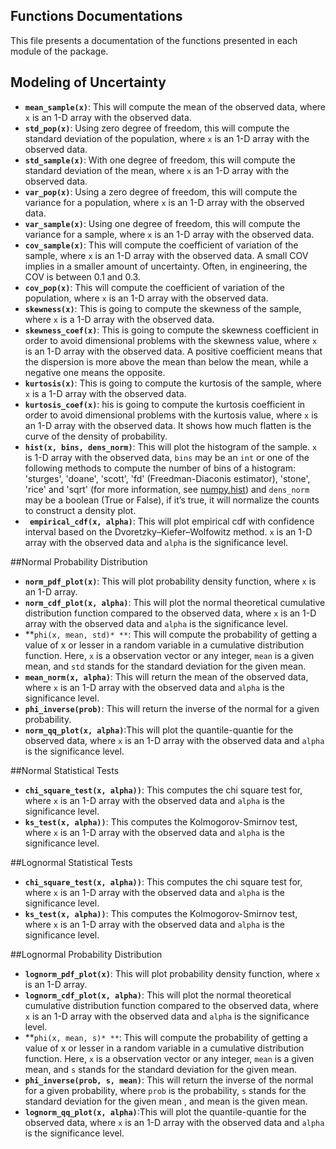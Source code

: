 ## Functions Documentations
This file presents a documentation of the functions presented in each module of the package.

## Modeling of Uncertainty
* **``mean_sample(x)``**: This will compute the mean of the observed data, where ``x`` is an 1-D array with the observed data.
* **``std_pop(x)``**: Using zero degree of freedom, this will compute the standard deviation of the population, where ``x`` is an 1-D array with the observed data. 
* **``std_sample(x)``**: With one degree of freedom, this will compute the standard deviation of the mean, where ``x`` is an 1-D array with the observed data.
* **``var_pop(x)``**: Using a zero degree of freedom, this will compute the variance for a population, where ``x`` is an 1-D array with the observed data.
* **``var_sample(x)``**: Using one degree of freedom, this will compute the variance for a sample, where ``x`` is an 1-D array with the observed data.
* **``cov_sample(x)``**: This will compute the coefficient of variation of the sample, where ``x`` is an 1-D array with the observed data. A small COV implies in a smaller amount of uncertainty. Often, in engineering, the COV is between 0.1 and 0.3.
* **``cov_pop(x)``**: This will compute the coefficient of variation of the population, where ``x`` is an 1-D array with the observed data.
* **``skewness(x)``**:  This is going to compute the skewness of the sample, where ``x`` is a 1-D array with the observed data. 
* **``skewness_coef(x)``**: This is going to compute the skewness coefficient in order to avoid dimensional problems with the skewness value, where ``x`` is an 1-D array with the observed data. A positive coefficient means that the dispersion is more above the mean than below the mean, while a negative one means the opposite. 
* **``kurtosis(x)``**: This is going to compute the kurtosis of the sample, where ``x`` is a 1-D array with the observed data. 
* **``kurtosis_coef(x)``**: his is going to compute the kurtosis coefficient in order to avoid dimensional problems with the kurtosis value, where ``x`` is an 1-D array with the observed data. It shows how much flatten is the curve of the density of probability. 
* **``hist(x, bins, dens_norm)``**: This will plot the histogram of the sample. ``x`` is 1-D array with the observed data, ``bins`` may be an ``int`` or one of the following methods to compute the number of bins of a histogram: 'sturges', 'doane', 'scott', 'fd' (Freedman-Diaconis estimator), 'stone', 'rice' and 'sqrt' (for more information, see [numpy.hist](https://docs.scipy.org/doc/numpy/reference/generated/numpy.histogram.html)) and ``dens_norm`` may be a boolean (True or False), if it’s true, it will normalize the counts to construct a density plot.
* **`` empirical_cdf(x, alpha)``**: This will plot empirical cdf with confidence interval based on the Dvoretzky–Kiefer–Wolfowitz method. ``x`` is an 1-D array with the observed data and ``alpha`` is the significance level. 

##Normal Probability Distribution

* **``norm_pdf_plot(x)``**: This will plot probability density function, where ``x`` is an 1-D array.
* **``norm_cdf_plot(x, alpha)``**: This will plot the normal theoretical  cumulative distribution function compared to the observed data, where ``x`` is an 1-D array with the observed data and ``alpha`` is the significance level. 
* **``phi(x, mean, std)* **``: This will compute the probability of getting a value of x or lesser in a random variable in a  cumulative distribution function. Here, ``x`` is a observation vector or any integer, ``mean`` is a given mean, and ``std`` stands for the standard deviation for the given mean.
* **``mean_norm(x, alpha)``**: This will return the mean of the observed data, where ``x`` is an 1-D array with the observed data and ``alpha`` is the significance level.
* **``phi_inverse(prob)``**: This will return the inverse of the normal for a given probability.
* **``norm_qq_plot(x, alpha)``**:This will plot the quantile-quantie for the observed data, where ``x`` is an 1-D array with the observed data and ``alpha`` is the significance level.

##Normal Statistical Tests
* **``chi_square_test(x, alpha))``**: This computes the chi square test for, where ``x`` is an 1-D array with the observed data and ``alpha`` is the significance level. 
* **``ks_test(x, alpha))``**: This computes the Kolmogorov-Smirnov test,  where ``x`` is an 1-D array with the observed data and ``alpha`` is the significance level.

##Lognormal Statistical Tests
* **``chi_square_test(x, alpha))``**: This computes the chi square test for, where ``x`` is an 1-D array with the observed data and ``alpha`` is the significance level. 
* **``ks_test(x, alpha))``**: This computes the Kolmogorov-Smirnov test,  where ``x`` is an 1-D array with the observed data and ``alpha`` is the significance level.

##Lognormal Probability Distribution
* **``lognorm_pdf_plot(x)``**: This will plot probability density function, where ``x`` is an 1-D array.
* **``lognorm_cdf_plot(x, alpha)``**: This will plot the normal theoretical  cumulative distribution function compared to the observed data, where ``x`` is an 1-D array with the observed data and ``alpha`` is the significance level. 
* **``phi(x, mean, s)* **``: This will compute the probability of getting a value of x or lesser in a random variable in a  cumulative distribution function. Here, ``x`` is a observation vector or any integer, ``mean`` is a given mean, and ``s`` stands for the standard deviation for the given mean.
* **``phi_inverse(prob, s, mean)``**: This will return the inverse of the normal for a given probability, where ``prob`` is the probability, ``s`` stands for the standard deviation for the given mean , and mean is the given mean.
* **``lognorm_qq_plot(x, alpha)``**:This will plot the quantile-quantie for the observed data, where ``x`` is an 1-D array with the observed data and ``alpha`` is the significance level.
